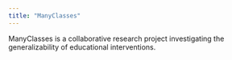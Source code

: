 ```yaml
---
title: "ManyClasses"
---
```


ManyClasses is a collaborative research project investigating the generalizability of educational interventions.

